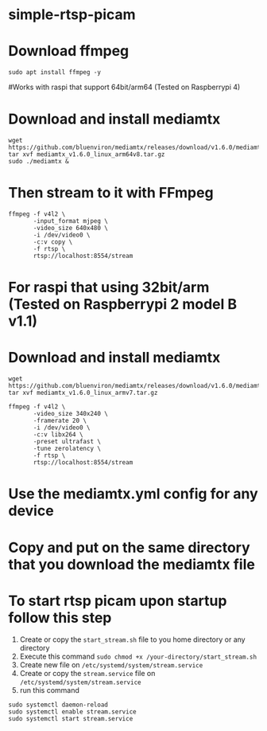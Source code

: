 # simple-rtsp-picam

# Download ffmpeg

```
sudo apt install ffmpeg -y
```

#Works with raspi that support 64bit/arm64 (Tested on Raspberrypi 4)
# Download and install mediamtx
```
wget https://github.com/bluenviron/mediamtx/releases/download/v1.6.0/mediamtx_v1.6.0_linux_arm64v8.tar.gz
tar xvf mediamtx_v1.6.0_linux_arm64v8.tar.gz
sudo ./mediamtx &
```

# Then stream to it with FFmpeg
```
ffmpeg -f v4l2 \
       -input_format mjpeg \
       -video_size 640x480 \
       -i /dev/video0 \
       -c:v copy \
       -f rtsp \
       rtsp://localhost:8554/stream
```

# For raspi that using 32bit/arm (Tested on Raspberrypi 2 model B v1.1)
# Download and install mediamtx
```
wget https://github.com/bluenviron/mediamtx/releases/download/v1.6.0/mediamtx_v1.6.0_linux_armv7.tar.gz
tar xvf mediamtx_v1.6.0_linux_armv7.tar.gz
```

```
ffmpeg -f v4l2 \
       -video_size 340x240 \
       -framerate 20 \
       -i /dev/video0 \
       -c:v libx264 \
       -preset ultrafast \
       -tune zerolatency \
       -f rtsp \ 
       rtsp://localhost:8554/stream
```

# Use the mediamtx.yml config for any device
# Copy and put on the same directory that you download the mediamtx file

# To start rtsp picam upon startup follow this step
1. Create or copy the `start_stream.sh` file to you home directory or any directory
2. Execute this command `sudo chmod +x /your-directory/start_stream.sh`
3. Create new file on `/etc/systemd/system/stream.service`
4. Create or copy the `stream.service` file on `/etc/systemd/system/stream.service`
5. run this command 
```
sudo systemctl daemon-reload
sudo systemctl enable stream.service
sudo systemctl start stream.service
```
